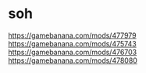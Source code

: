 # soh

https://gamebanana.com/mods/477979
https://gamebanana.com/mods/475743
https://gamebanana.com/mods/476703
https://gamebanana.com/mods/478080